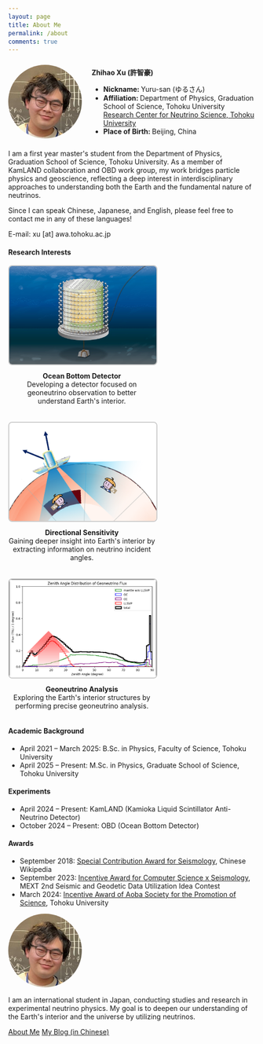 ```yaml
---
layout: page
title: About Me
permalink: /about
comments: true
---
```


<div class="row justify-content-between">
<div class="col-md-8 pr-5">

<div style="display: flex; align-items: center; gap: 20px;">
  <img src="assets/images/ZhihaoXu.png" alt="Zhihao Xu" style="width: 150px; height: 150px; border-radius: 50%; object-fit: cover;">
  <div>
    <p><strong>Zhihao Xu (許智豪)</strong></p>
    <ul>
      <li><strong>Nickname: </strong>Yuru-san (ゆるさん)</li>
      <li><strong>Affiliation: </strong>Department of Physics, Graduation School of Science, Tohoku University<br>
        <a href="https://www.awa.tohoku.ac.jp/rcns/INDEX_TOP_eng.html" target="_blank">
          Research Center for Neutrino Science, Tohoku University
        </a>
      </li>
      <li><strong>Place of Birth: </strong>Beijing, China</li>
    </ul>
  </div>
</div>


<p>I am a first year master's student from the Department of Physics, Graduation School of Science, Tohoku University.
As a member of KamLAND collaboration and OBD work group, my work bridges particle physics and geoscience,
reflecting a deep interest in interdisciplinary approaches to understanding both the Earth and the fundamental nature of neutrinos.</p>

<p>Since I can speak Chinese, Japanese, and English, please feel free to contact me in any of these languages!</p>

<p>E-mail: xu [at] awa.tohoku.ac.jp</p>


<h4>Research Interests</h4>

<div style="display: flex; flex-wrap: wrap; gap: 20px;">
  <div style="width: 300px; text-align: center;">
    <img src="assets/images/OBD.png" alt="Geoneutrinos" style="width: 100%; height: 200px; object-fit: cover; border-radius: 8px; border: 2px solid #ccc;">
    <p style="margin-top: 10px;"><b>Ocean Bottom Detector</b><br>
      Developing a detector focused on geoneutrino observation to better understand Earth's interior.</p>
  </div>

  <div style="width: 300px; text-align: center;">
    <img src="assets/images/directional.png" alt="Directional sensitivity of neutrino detectors" style="width: 100%; height: 200px; object-fit: cover; border-radius: 8px; border: 2px solid #ccc;">
    <p style="margin-top: 10px;"><b>Directional Sensitivity</b><br>
      Gaining deeper insight into Earth's interior by extracting information on neutrino incident angles.</p>
  </div>

  <div style="width: 300px; text-align: center;">
    <img src="assets/images/zenith_dist_wLLSVP.png" alt="Gaoneutrino Analysis" style="width: 100%; height: 200px; object-fit: cover; border-radius: 8px; border: 2px solid #ccc;">
    <p style="margin-top: 10px;"><b>Geoneutrino Analysis</b><br>
      Exploring the Earth's interior structures by performing precise geoneutrino analysis.</p>
  </div>
</div>



<h4>Academic Background</h4>

<ul>
  <li>April 2021 – March 2025: B.Sc. in Physics, Faculty of Science, Tohoku University</li>
  <li>April 2025 – Present: M.Sc. in Physics, Graduate School of Science, Tohoku University</li>
</ul>


<h4>Experiments</h4>

<ul>
  <li>April 2024 – Present: KamLAND (Kamioka Liquid Scintillator Anti-Neutrino Detector)</li>
  <li>October 2024 – Present: OBD (Ocean Bottom Detector)</li>
</ul>



<h4>Awards</h4>

<ul>
  <li>September 2018: <a target="_blank" href="https://zh.wikipedia.org/wiki/Category:%E6%8B%93%E8%8D%92%E7%89%B9%E5%88%A5%E8%B2%A2%E7%8D%BB">Special Contribution Award for Seismology</a>, Chinese Wikipedia</li>
  <li>September 2023: <a target="_blank" href="https://www.jishin.go.jp/resource/column/column_23aut_p08/">Incentive Award for Computer Science x Seismology</a>, MEXT 2nd Seismic and Geodetic Data Utilization Idea Contest</li>
  <li>March 2024: <a target="_blank" href="https://www.sci.tohoku.ac.jp/news/20240327-13136.html">Incentive Award of Aoba Society for the Promotion of Science</a>, Tohoku University</li>
</ul>



</div>

<div class="col-md-4">

<div class="sticky-top sticky-top-80">
  
<img src="assets/images/ZhihaoXu.png" alt="Zhihao Xu" style="width: 150px; border-radius: 50%; margin: 0 auto;"><br>
  <p>I am an international student in Japan, conducting studies and research in experimental neutrino physics.
    My goal is to deepen our understanding of the Earth's interior and the universe by utilizing neutrinos.</p>
<a target="_blank" href="https://kyochigo.github.io/about" class="btn btn-danger">About Me</a>
<a target="_blank" href="https://kyochigo.com/" class="btn btn-warning">My Blog (in Chinese)</a>
  
</div>

</div>
</div>
